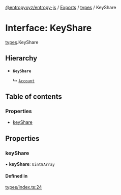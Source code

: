 [@entropyxyz/entropy-js](../README.md) / [Exports](../modules.md) / [types](../modules/types.md) / KeyShare

# Interface: KeyShare

[types](../modules/types.md).KeyShare

## Hierarchy

- **`KeyShare`**

  ↳ [`Account`](types.Account.md)

## Table of contents

### Properties

- [keyShare](types.KeyShare.md#keyshare)

## Properties

### keyShare

• **keyShare**: `Uint8Array`

#### Defined in

[types/index.ts:24](https://github.com/entropyxyz/entropy-js/blob/a7aaa0c/src/types/index.ts#L24)
